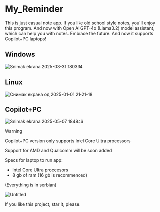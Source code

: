 # My_Reminder
This is just casual note app. If you like old school style notes, you'll enjoy this program. And now with Open AI GPT-4o (Llama3.2) model assistant, which can help you with notes. Embrace the future. And now it supports Copilot+PC laptops!

## Windows

![Snimak ekrana 2025-03-31 180334](https://github.com/user-attachments/assets/17123dc1-f75d-4861-9a0d-af873fb6650d)

## Linux

![Снимак екрана од 2025-01-01 21-21-18](https://github.com/user-attachments/assets/48f8d238-0997-46bd-b5f6-062687fb3c1c)

## Copilot+PC

![Snimak ekrana 2025-05-07 184846](https://github.com/user-attachments/assets/efe90477-69e8-4ee3-a15a-930ff8368bc4)

> [!Warning]
> Copilot+PC version only supports Intel Core Ultra processors
>
> Support for AMD and Qualcomm will be soon added
>
> Specs for laptop to run app:
> - Intel Core Ultra proccesors
> - 8 gb of ram (16 gb is recommended)

(Everything is in serbian)

![Untitled](https://github.com/Anonymous6598/My_Reminder/assets/121385046/943577a6-f6c7-407e-ac89-2113d345c9e3)

If you like this project, star it, please.
